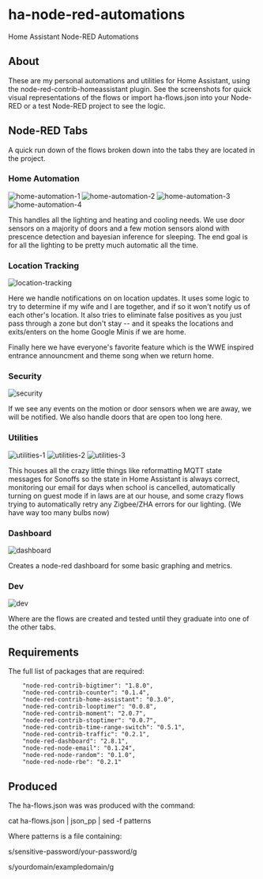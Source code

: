 # ha-node-red-automations
Home Assistant Node-RED Automations

## About

These are my personal automations and utilities for Home Assistant, using the node-red-contrib-homeassistant plugin. See the screenshots for quick visual representations of the flows or import ha-flows.json into your Node-RED or a test Node-RED project to see the logic. 

## Node-RED Tabs

A quick run down of the flows broken down into the tabs they are located in the project. 

### Home Automation 

![home-automation-1](https://raw.githubusercontent.com/walthowd/ha-node-red-automations/master/home-automation-1.png)
![home-automation-2](https://raw.githubusercontent.com/walthowd/ha-node-red-automations/master/home-automation-2.png)
![home-automation-3](https://raw.githubusercontent.com/walthowd/ha-node-red-automations/master/home-automation-3.png)
![home-automation-4](https://raw.githubusercontent.com/walthowd/ha-node-red-automations/master/home-automation-4.png)

This handles all the lighting and heating and cooling needs. We use door sensors on a majority of doors and a few motion sensors alond with prescence detection and bayesian inference for sleeping. The end goal is for all the lighting to be pretty much automatic all the time. 

### Location Tracking

![location-tracking](https://raw.githubusercontent.com/walthowd/ha-node-red-automations/master/location-tracking.png)

Here we handle notifications on on location updates. It uses some logic to try to determine if my wife and I are together, and if so it won't notify us of each other's location. It also tries to eliminate false positives as you just pass through a zone but don't stay -- and it speaks the locations and exits/enters on the home Google Minis if we are home. 

Finally here we have everyone's favorite feature which is the WWE inspired entrance announcment and theme song when we return home. 

### Security 

![security](https://raw.githubusercontent.com/walthowd/ha-node-red-automations/master/security.png)

If we see any events on the motion or door sensors when we are away, we will be notified. We also handle doors that are open too long here. 

### Utilities 

![utilities-1](https://raw.githubusercontent.com/walthowd/ha-node-red-automations/master/utilities-1.png)
![utilities-2](https://raw.githubusercontent.com/walthowd/ha-node-red-automations/master/utilities-2.png)
![utilities-3](https://raw.githubusercontent.com/walthowd/ha-node-red-automations/master/utilities-3.png)

This houses all the crazy little things like reformatting MQTT state messages for Sonoffs so the state in Home Assistant is always correct, monitoring our email for days when school is cancelled, automatically turning on guest mode if in laws are at our house, and some crazy flows trying to automatically retry any Zigbee/ZHA errors for our lighting. (We have way too many bulbs now)

### Dashboard

![dashboard](https://raw.githubusercontent.com/walthowd/ha-node-red-automations/master/dashboard.png)

Creates a node-red dashboard for some basic graphing and metrics.

### Dev 

![dev](https://raw.githubusercontent.com/walthowd/ha-node-red-automations/master/dev.png)

Where are the flows are created and tested until they graduate into one of the other tabs. 

## Requirements

The full list of packages that are required:

        "node-red-contrib-bigtimer": "1.8.0",
        "node-red-contrib-counter": "0.1.4",
        "node-red-contrib-home-assistant": "0.3.0",
        "node-red-contrib-looptimer": "0.0.8",
        "node-red-contrib-moment": "2.0.7",
        "node-red-contrib-stoptimer": "0.0.7",
        "node-red-contrib-time-range-switch": "0.5.1",
        "node-red-contrib-traffic": "0.2.1",
        "node-red-dashboard": "2.8.1",
        "node-red-node-email": "0.1.24",
        "node-red-node-random": "0.1.0",
        "node-red-node-rbe": "0.2.1"
        
## Produced

The ha-flows.json was was produced with the command:

cat ha-flows.json | json_pp | sed -f patterns

Where patterns is a file containing:

s/sensitive-password/your-password/g

s/yourdomain/exampledomain/g
